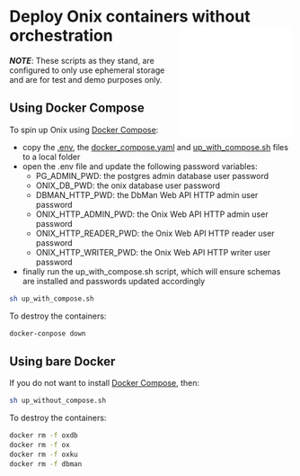 # Deploy Onix containers without orchestration <img src="../../../docs/pics/ox.png" width="200" height="200" align="right">

***NOTE***: These scripts as they stand, are configured to only use ephemeral storage and are  for test and demo purposes only.

## Using Docker Compose

To spin up Onix using [Docker Compose](https://docs.docker.com/compose/):

- copy the [.env](.env), the [docker_compose.yaml](docker_compose.yaml) and [up_with_compose.sh](up_with_compose.sh) files to a local folder
- open the .env file and update the following password variables:
    - PG_ADMIN_PWD: the postgres admin database user password
    - ONIX_DB_PWD: the onix database user password
    - DBMAN_HTTP_PWD: the DbMan Web API HTTP admin user password
    - ONIX_HTTP_ADMIN_PWD: the Onix Web API HTTP admin user password
    - ONIX_HTTP_READER_PWD: the Onix Web API HTTP reader user password
    - ONIX_HTTP_WRITER_PWD: the Onix Web API HTTP writer user password
- finally run the up_with_compose.sh script, which will ensure schemas are installed and passwords updated accordingly
  
```bash
sh up_with_compose.sh
```

To destroy the containers:

```bash
docker-conpose down
```

## Using bare Docker

If you do not want to install [Docker Compose](https://docs.docker.com/compose/), then:

```bash
sh up_without_compose.sh
```

To destroy the containers:

```bash
docker rm -f oxdb
docker rm -f ox
docker rm -f oxku
docker rm -f dbman
```